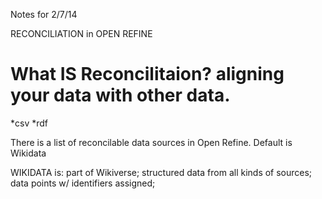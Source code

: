 Notes for 2/7/14


RECONCILIATION in OPEN REFINE

#	What IS Reconcilitaion? aligning your data with other data. 

*csv
*rdf

There is a list of reconcilable data sources in Open Refine. Default is Wikidata
  

WIKIDATA is: part of Wikiverse; structured data from all kinds of sources; data points w/ identifiers assigned; 
